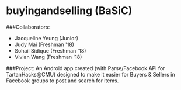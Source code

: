 buyingandselling (BaSiC)
===================

###Collaborators:
- Jacqueline Yeung (Junior)
- Judy Mai (Freshman '18)
- Sohail Sidique (Freshman '18)
- Vivian Wang (Freshman '18)

###Project:
An Android app created (with Parse/Facebook API for TartanHacks@CMU) designed to make it easier for Buyers & Sellers in Facebook groups to post and search for items.
